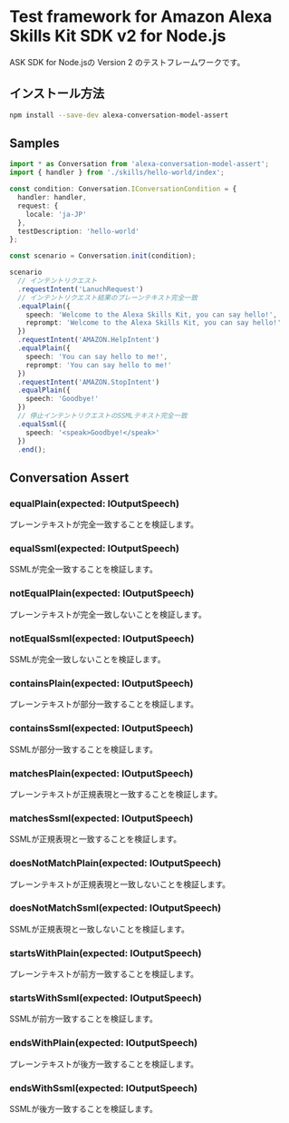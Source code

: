 # Test framework for Amazon Alexa Skills Kit SDK v2 for Node.js

ASK SDK for Node.jsの Version 2 のテストフレームワークです。

## インストール方法

```bash
npm install --save-dev alexa-conversation-model-assert
```

## Samples

```typescript
import * as Conversation from 'alexa-conversation-model-assert';
import { handler } from './skills/hello-world/index';

const condition: Conversation.IConversationCondition = {
  handler: handler,
  request: {
    locale: 'ja-JP'
  },
  testDescription: 'hello-world'
};

const scenario = Conversation.init(condition);

scenario
  // インテントリクエスト
  .requestIntent('LanuchRequest')
  // インテントリクエスト結果のプレーンテキスト完全一致
  .equalPlain({
    speech: 'Welcome to the Alexa Skills Kit, you can say hello!',
    reprompt: 'Welcome to the Alexa Skills Kit, you can say hello!'
  })
  .requestIntent('AMAZON.HelpIntent')
  .equalPlain({
    speech: 'You can say hello to me!',
    reprompt: 'You can say hello to me!'
  })
  .requestIntent('AMAZON.StopIntent')
  .equalPlain({
    speech: 'Goodbye!'
  })
  // 停止インテントリクエストのSSMLテキスト完全一致
  .equalSsml({
    speech: '<speak>Goodbye!</speak>'
  })
  .end();
```

## Conversation Assert

### equalPlain(expected: IOutputSpeech)

プレーンテキストが完全一致することを検証します。

### equalSsml(expected: IOutputSpeech)

SSMLが完全一致することを検証します。

### notEqualPlain(expected: IOutputSpeech)

プレーンテキストが完全一致しないことを検証します。

### notEqualSsml(expected: IOutputSpeech)

SSMLが完全一致しないことを検証します。

### containsPlain(expected: IOutputSpeech)

プレーンテキストが部分一致することを検証します。

### containsSsml(expected: IOutputSpeech)

SSMLが部分一致することを検証します。

### matchesPlain(expected: IOutputSpeech)

プレーンテキストが正規表現と一致することを検証します。

### matchesSsml(expected: IOutputSpeech)

SSMLが正規表現と一致することを検証します。

### doesNotMatchPlain(expected: IOutputSpeech)

プレーンテキストが正規表現と一致しないことを検証します。

### doesNotMatchSsml(expected: IOutputSpeech)

SSMLが正規表現と一致しないことを検証します。

### startsWithPlain(expected: IOutputSpeech)

プレーンテキストが前方一致することを検証します。

### startsWithSsml(expected: IOutputSpeech)

SSMLが前方一致することを検証します。

### endsWithPlain(expected: IOutputSpeech)

プレーンテキストが後方一致することを検証します。

### endsWithSsml(expected: IOutputSpeech)

SSMLが後方一致することを検証します。
